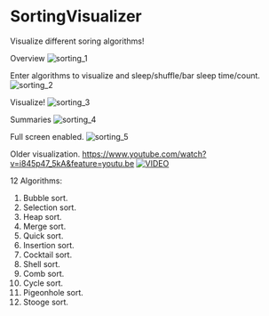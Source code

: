 # SortingVisualizer
Visualize different soring algorithms!

Overview
![sorting_1](https://user-images.githubusercontent.com/60555651/116021604-d10bce00-a648-11eb-8a5d-e87336f8879f.PNG)

Enter algorithms to visualize and sleep/shuffle/bar sleep time/count.
![sorting_2](https://user-images.githubusercontent.com/60555651/116021653-e7198e80-a648-11eb-9e6a-82261015dd04.PNG)

Visualize!
![sorting_3](https://user-images.githubusercontent.com/60555651/116021654-e7198e80-a648-11eb-9010-78759c2428fd.PNG)

Summaries
![sorting_4](https://user-images.githubusercontent.com/60555651/116021657-e8e35200-a648-11eb-935c-a6f2e217ea48.PNG)

Full screen enabled.
![sorting_5](https://user-images.githubusercontent.com/60555651/116021942-8474c280-a649-11eb-88d5-e17ce00fa8f8.PNG)

Older visualization.
https://www.youtube.com/watch?v=i845p47_5kA&feature=youtu.be
[![VIDEO](https://user-images.githubusercontent.com/60555651/88487454-8eb44400-cf85-11ea-87e5-462f930cf6e4.PNG)](https://www.youtube.com/watch?v=i845p47_5kA&feature=youtu.be)

12 Algorithms:
1. Bubble sort.
2. Selection sort.
3. Heap sort.
4. Merge sort.
5. Quick sort.
6. Insertion sort.
7. Cocktail sort.
8. Shell sort.
9. Comb sort.
10. Cycle sort.
11. Pigeonhole sort.
12. Stooge sort.
